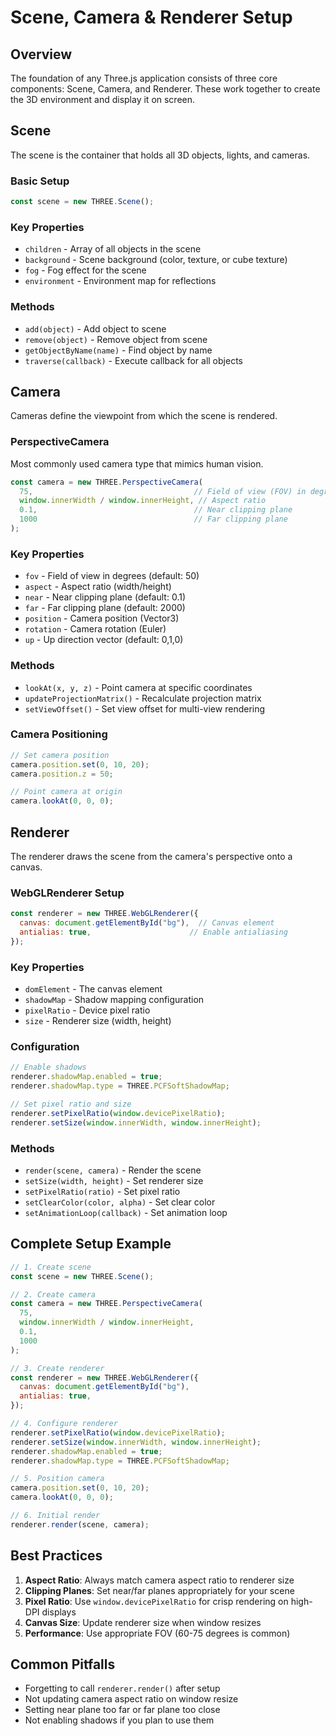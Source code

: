 # Scene, Camera & Renderer Setup

## Overview
The foundation of any Three.js application consists of three core components: Scene, Camera, and Renderer. These work together to create the 3D environment and display it on screen.

## Scene
The scene is the container that holds all 3D objects, lights, and cameras.

### Basic Setup
```javascript
const scene = new THREE.Scene();
```

### Key Properties
- `children` - Array of all objects in the scene
- `background` - Scene background (color, texture, or cube texture)
- `fog` - Fog effect for the scene
- `environment` - Environment map for reflections

### Methods
- `add(object)` - Add object to scene
- `remove(object)` - Remove object from scene
- `getObjectByName(name)` - Find object by name
- `traverse(callback)` - Execute callback for all objects

## Camera
Cameras define the viewpoint from which the scene is rendered.

### PerspectiveCamera
Most commonly used camera type that mimics human vision.

```javascript
const camera = new THREE.PerspectiveCamera(
  75,                                    // Field of view (FOV) in degrees
  window.innerWidth / window.innerHeight, // Aspect ratio
  0.1,                                   // Near clipping plane
  1000                                   // Far clipping plane
);
```

### Key Properties
- `fov` - Field of view in degrees (default: 50)
- `aspect` - Aspect ratio (width/height)
- `near` - Near clipping plane (default: 0.1)
- `far` - Far clipping plane (default: 2000)
- `position` - Camera position (Vector3)
- `rotation` - Camera rotation (Euler)
- `up` - Up direction vector (default: 0,1,0)

### Methods
- `lookAt(x, y, z)` - Point camera at specific coordinates
- `updateProjectionMatrix()` - Recalculate projection matrix
- `setViewOffset()` - Set view offset for multi-view rendering

### Camera Positioning
```javascript
// Set camera position
camera.position.set(0, 10, 20);
camera.position.z = 50;

// Point camera at origin
camera.lookAt(0, 0, 0);
```

## Renderer
The renderer draws the scene from the camera's perspective onto a canvas.

### WebGLRenderer Setup
```javascript
const renderer = new THREE.WebGLRenderer({
  canvas: document.getElementById("bg"),  // Canvas element
  antialias: true,                      // Enable antialiasing
});
```

### Key Properties
- `domElement` - The canvas element
- `shadowMap` - Shadow mapping configuration
- `pixelRatio` - Device pixel ratio
- `size` - Renderer size (width, height)

### Configuration
```javascript
// Enable shadows
renderer.shadowMap.enabled = true;
renderer.shadowMap.type = THREE.PCFSoftShadowMap;

// Set pixel ratio and size
renderer.setPixelRatio(window.devicePixelRatio);
renderer.setSize(window.innerWidth, window.innerHeight);
```

### Methods
- `render(scene, camera)` - Render the scene
- `setSize(width, height)` - Set renderer size
- `setPixelRatio(ratio)` - Set pixel ratio
- `setClearColor(color, alpha)` - Set clear color
- `setAnimationLoop(callback)` - Set animation loop

## Complete Setup Example
```javascript
// 1. Create scene
const scene = new THREE.Scene();

// 2. Create camera
const camera = new THREE.PerspectiveCamera(
  75,
  window.innerWidth / window.innerHeight,
  0.1,
  1000
);

// 3. Create renderer
const renderer = new THREE.WebGLRenderer({
  canvas: document.getElementById("bg"),
  antialias: true,
});

// 4. Configure renderer
renderer.setPixelRatio(window.devicePixelRatio);
renderer.setSize(window.innerWidth, window.innerHeight);
renderer.shadowMap.enabled = true;
renderer.shadowMap.type = THREE.PCFSoftShadowMap;

// 5. Position camera
camera.position.set(0, 10, 20);
camera.lookAt(0, 0, 0);

// 6. Initial render
renderer.render(scene, camera);
```

## Best Practices
1. **Aspect Ratio**: Always match camera aspect ratio to renderer size
2. **Clipping Planes**: Set near/far planes appropriately for your scene
3. **Pixel Ratio**: Use `window.devicePixelRatio` for crisp rendering on high-DPI displays
4. **Canvas Size**: Update renderer size when window resizes
5. **Performance**: Use appropriate FOV (60-75 degrees is common)

## Common Pitfalls
- Forgetting to call `renderer.render()` after setup
- Not updating camera aspect ratio on window resize
- Setting near plane too far or far plane too close
- Not enabling shadows if you plan to use them
